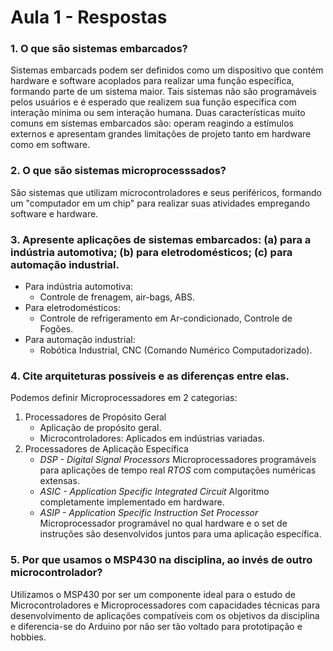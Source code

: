 # Aula 1 - Respostas

### 1. O que são sistemas embarcados?

Sistemas embarcads podem ser definidos como um dispositivo que contém hardware e software acoplados para realizar uma função específica, formando parte de um sistema maior. Tais sistemas não são programáveis pelos usuários e é esperado que realizem sua função específica com interação mínima ou sem interação humana. Duas características muito comuns em sistemas embarcados são: operam reagindo a estímulos externos e apresentam grandes limitações de projeto tanto em hardware como em software.

### 2. O que são sistemas microprocesssados?

São sistemas que utilizam microcontroladores e seus periféricos, formando um "computador em um chip" para realizar suas atividades empregando software e hardware.

### 3. Apresente aplicações de sistemas embarcados: (a) para a indústria automotiva; (b) para eletrodomésticos; (c) para automação industrial.

-   Para indústria automotiva:
    -   Controle de frenagem, air-bags, ABS.
-   Para eletrodomésticos:
    -   Controle de refrigeramento em Ar-condicionado, Controle de Fogões.
-   Para automação industrial:
    -   Robótica Industrial, CNC (Comando Numérico Computadorizado).

### 4. Cite arquiteturas possíveis e as diferenças entre elas.

Podemos definir Microprocessadores em 2 categorias:

1.  Processadores de Propósito Geral
    -   Aplicação de propósito geral.
    -   Microcontroladores: Aplicados em indústrias variadas.
2.  Processadores de Aplicação Específica
    -   *DSP - Digital Signal Processors*
        Microprocessadores programáveis para aplicações de tempo real *RTOS* com computações numéricas extensas.
    -   *ASIC - Application Specific Integrated Circuit*
        Algoritmo completamente implementado em hardware.
    -   *ASIP - Application Specific Instruction Set Processor*
        Microprocessador programável no qual hardware e o set de instruções são desenvolvidos juntos para uma aplicação específica.

### 5. Por que usamos o MSP430 na disciplina, ao invés de outro microcontrolador?

Utilizamos o MSP430 por ser um componente ideal para o estudo de Microcontroladores e Microprocessadores com capacidades técnicas para desenvolvimento de aplicações compatíveis com os objetivos da disciplina e diferencia-se do Arduino por não ser tão voltado para prototipação e hobbies.